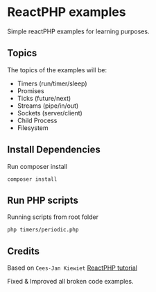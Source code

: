 ReactPHP examples
==================
Simple reactPHP examples for learning purposes.

Topics
------------------
The topics of the examples will be:

* Timers (run/timer/sleep)
* Promises
* Ticks (future/next)
* Streams (pipe/in/out)
* Sockets (server/client)
* Child Process
* Filesystem

Install Dependencies
------------------
Run composer install
```
composer install
```

Run PHP scripts
------------------
Running scripts from root folder
```
php timers/periodic.php
```

Credits
-------------------
Based on `Cees-Jan Kiewiet` <a href="https://blog.wyrihaximus.net/2015/01/reactphp-introduction/">ReactPHP tutorial</a>

Fixed & Improved all broken code examples.



